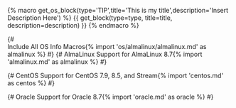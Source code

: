 

{% macro get_os_block(type='TIP',title='This is my title',description='Insert Description Here') %}
{{ get_block(type=type, title=title, description=description) }}
{% endmacro %}

{#  
   Include All OS Info Macros{% import 'os/almalinux/almalinux.md' as almalinux %}
#}
{# 
    AlmaLinux Support for AlmaLinux 8.7{% import 'almalinux.md' as almalinux %}
#}

{# 
    CentOS Support for CentOS 7.9, 8.5, and Stream{% import 'centos.md' as centos  %}
#}

{# 
    Oracle Support for Oracle 8.7{% import 'oracle.md' as oracle %}
#}
